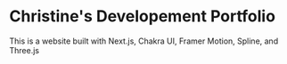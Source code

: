 # Christine's Developement Portfolio

This is a website built with Next.js, Chakra UI, Framer Motion, Spline, and Three.js
